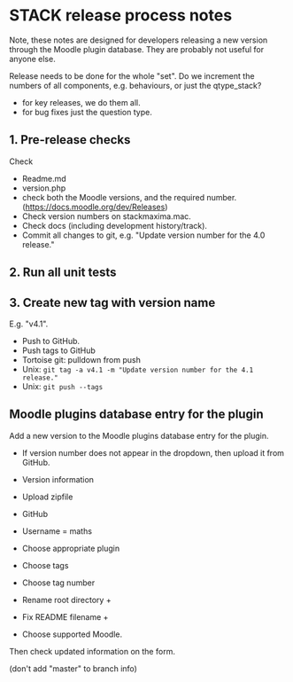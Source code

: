 # STACK release process notes

Note, these notes are designed for developers releasing a new version through the Moodle plugin database.  They are probably not useful for anyone else.

Release needs to be done for the whole "set".  Do we increment the numbers of all components, e.g. behaviours, or just the qtype_stack?

* for key releases, we do them all.
* for bug fixes just the question type.


## 1. Pre-release checks

Check 

* Readme.md
* version.php
 * check both the Moodle versions, and the required number. (https://docs.moodle.org/dev/Releases)
* Check version numbers on stackmaxima.mac.
* Check docs (including development history/track).
* Commit all changes to git, e.g. "Update version number for the 4.0 release."

## 2. Run all unit tests

## 3. Create new tag with version name

E.g. "v4.1".

* Push to GitHub.
* Push tags to GitHub 
 * Tortoise git: pulldown from push
 * Unix: `git tag -a v4.1 -m "Update version number for the 4.1 release."`
 * Unix: `git push --tags`

## Moodle plugins database entry for the plugin

Add a new version to the Moodle plugins database entry for the plugin.

* If version number does not appear in the dropdown, then upload it from GitHub.
 
* Version information
* Upload zipfile
* GitHub
* Username = maths
* Choose appropriate plugin
* Choose tags
* Choose tag number
* Rename root directory +
* Fix README filename +
* Choose supported Moodle.

Then check updated information on the form.

(don't add "master" to branch info)

